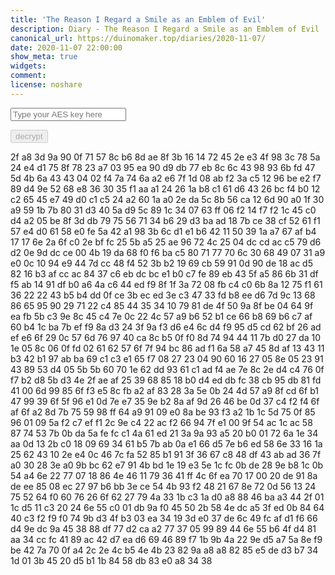 ```yaml
---
title: 'The Reason I Regard a Smile as an Emblem of Evil'
description: Diary - The Reason I Regard a Smile as an Emblem of Evil
canonical_url: https://duinomaker.top/diaries/2020-11-07/
date: 2020-11-07 22:00:00
show_meta: true
widgets:
comment:
license: noshare
---
```


<script async src="https://server.duinomaker.top/blog/assets/crypto-js.min.js" defer></script>
<script src="https://server.duinomaker.top/blog/assets/decrypt.js" defer></script>
<div class="field has-addons">
<p class="control has-icons-left">
    <input id="password" class="input" type="password" maxlength="16" placeholder="Type your AES key here" digest="2572977a70cf5c61a4501befef8aaf70b1f4c17ae1677a98b1163cd34788596c">
    <span class="icon is-small is-left">
        <i id="input-bar-icon" class="fas fa-lock"></i>
    </span>
</p>
<p class="control">
    <button id="decrypt" class="button" onclick="decryptAll()" disabled>decrypt</button>
</p>
</div>

<span class="encrypted" iv="3klWDilL9x8OYDBH">2f a8 3d 9a 90 0f 71 57 8c b6 8d ae 8f 3b 16 14 72 45 2e e3 4f 98 3c 78 5a 24 e4 d1 75 8f 78 23 a7 03 95 ea 90 d9 db 77 eb 8c 6c 43 98 93 6b fd 47 5d 4b 6a 43 43 04 02 f4 7a 74 6a a2 e6 7f 1d 08 ab f2 3a c5 12 96 be e2 f7 89 d4 9e 52 68 e8 36 30 35 f1 aa a1 24 26 1a b8 c1 61 d6 43 26 bc f4 b0 12 c2 65 45 e7 49 d0 c1 c5 24 a2 60 1a a0 2e da 5c 8b 56 ca 12 6d 90 a0 1f 30 a9 59 1b 7b 80 31 d3 40 5a d9 5c 89 1c 34 07 63 ff 06 f2 14 f7 f2 1c 45 c0 d4 a2 05 be 8f 3d db 79 75 56 71 34 b6 29 d3 ba ad 18 7b ce 38 cf 52 61 f1 57 e4 d0 61 58 e0 fe 5a 42 a1 98 3b 6c d1 e1 b6 42 11 50 39 1a a7 67 af b4 17 17 6e 2a 6f c0 2e bf fc 25 5b a5 25 ae 96 72 4c 25 04 dc cd ac c5 79 d6 d2 0e 9d dc ce 00 4b 19 da 68 f0 f6 ba c5 80 71 77 70 6c 30 68 49 07 31 a9 e0 0c 10 94 e9 44 7d cc 48 f4 52 3b b2 19 69 cb 59 91 0d 90 de 18 ac d5 82 16 b3 af cc ac 84 37 c6 eb dc bc e1 b0 c7 fe 89 eb 43 5f a5 86 6b 31 df f5 ab 14 91 df b0 a6 4a c6 44 ed f9 8f 1f 3a 72 08 fb c4 c0 6b 8a 12 75 f1 61 36 22 22 43 b5 b4 dd 0f ce 3b ec ed 3e c3 47 33 fd b8 ee d6 7d 9c 13 68 86 65 95 90 29 71 22 c4 85 44 35 34 10 79 81 de 4f 50 9a 8f be 04 64 9f ea fb 5b c3 9e 8c 45 c4 7e 0c 22 4c 57 a9 b6 52 b1 ce 66 b8 69 b6 c7 af 60 b4 1c ba 7b ef f9 8a d3 24 3f 9a f3 d6 e4 6c d4 f9 95 d5 cd 62 bf 26 ad ef e6 6f 29 0c 57 6d 76 97 40 ca 8c b5 0f f0 8d 74 94 44 11 7b d0 27 da 10 1e 05 8c 06 0f fd 02 61 62 57 6f 7f 94 bc 86 ad f1 6a 58 a7 45 8d af 13 43 11 b3 42 b1 97 ab ba 69 c1 c3 e1 65 f7 08 27 23 04 90 60 16 27 05 8e 05 23 91 43 89 53 d4 05 5b 5b 60 70 1e 62 dd 93 61 c1 ad f4 ae 7e 8c 2e d4 c4 76 0f f7 b2 d8 5b d3 4e 2f ae af 25 39 68 85 18 b0 d4 ed db fc 38 cb 95 db 81 fd 41 00 6d 99 85 6f f3 e5 8c fb a2 af 83 28 3a 5e 0b 24 4d 57 a9 8f cd 6f b1 47 99 39 6f 5f 96 e1 0d 7e e7 35 9e b2 8a af 9d 26 46 be 0d 37 c4 f2 f4 6f af 6f a2 8d 7b 75 59 98 ff 64 a9 91 09 e0 8a be 93 f3 a2 1b 1c 5d 75 0f 85 96 01 09 5a f2 c7 ef f1 2c 9e c4 22 ac f2 66 94 7f e1 00 9f 54 ac 1c ac 58 87 74 53 7b 0b da 5a fe fc c1 4a 61 ed 21 3a 9a 93 a5 20 b0 01 72 6a 1e 34 aa 0d 13 2b c0 18 09 69 34 61 b5 7b ab 0a e1 66 d5 7e b6 ed 58 6e 33 16 1a 25 62 43 10 2e e4 0c 46 7c fa 52 85 b1 91 3f 36 67 c8 48 df 43 ab ad 36 7f a0 30 28 3e a0 9b bc 62 e7 91 4b bd 1e 19 e3 5e 1c fc 0b de 28 9e b8 1c 0b 54 a4 6e 22 77 07 18 86 4e 46 11 79 36 41 ff 4c 6f ea 70 17 00 20 de 91 8a de ee 85 08 ec 27 97 b6 bb 3e ce 54 4b 93 f2 48 21 67 8e 72 0d 56 13 24 75 52 64 f0 60 76 26 6f 62 27 79 4a 33 1b c3 1a d0 a8 88 46 ba a3 44 2f 01 1c d5 11 c3 20 24 6e 55 c0 01 db 9a f0 45 50 2b 58 4e dc a5 3f ed 0b 84 64 40 c3 f2 f9 f0 74 9b d3 4f b3 03 ea 34 19 3d e0 37 de 6c 49 fc af d1 f6 66 d4 9e dc 9a 45 38 88 df 77 d2 ca a2 77 37 05 99 89 44 6e 55 b6 4f d4 81 aa 34 cc fc 41 89 ac 42 d7 ea d6 69 46 89 f7 1b 9b 4a 22 9e d5 a7 5a 8e f9 be 42 7a 70 0f a4 2c 2e 4c b5 4e 4b 23 82 9a a8 a8 82 85 e5 de d3 b7 34 1d 01 3b 45 20 d5 b1 1b 84 58 db 83 e0 a8 34 38</span>